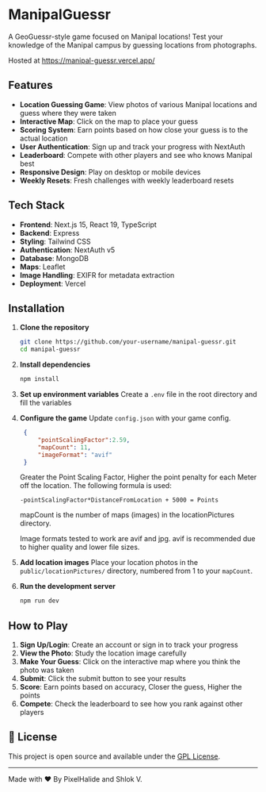 # ManipalGuessr

A GeoGuessr-style game focused on Manipal locations! Test your knowledge of the Manipal campus by guessing locations from photographs.

Hosted at https://manipal-guessr.vercel.app/

## Features

- **Location Guessing Game**: View photos of various Manipal locations and guess where they were taken
- **Interactive Map**: Click on the map to place your guess
- **Scoring System**: Earn points based on how close your guess is to the actual location
- **User Authentication**: Sign up and track your progress with NextAuth
- **Leaderboard**: Compete with other players and see who knows Manipal best
- **Responsive Design**: Play on desktop or mobile devices
- **Weekly Resets**: Fresh challenges with weekly leaderboard resets

## Tech Stack

- **Frontend**: Next.js 15, React 19, TypeScript
- **Backend**: Express
- **Styling**: Tailwind CSS
- **Authentication**: NextAuth v5
- **Database**: MongoDB
- **Maps**: Leaflet
- **Image Handling**: EXIFR for metadata extraction
- **Deployment**: Vercel

## Installation

1. **Clone the repository**
   ```bash
   git clone https://github.com/your-username/manipal-guessr.git
   cd manipal-guessr
   ```

2. **Install dependencies**
   ```bash
   npm install
   ```

3. **Set up environment variables**
   Create a `.env` file in the root directory and fill the variables

4. **Configure the game**
   Update `config.json` with your game config.
   ```json
    {
        "pointScalingFactor":2.59,
        "mapCount": 11,
        "imageFormat": "avif"
    }
   ```

   Greater the Point Scaling Factor, Higher the point penalty for each Meter off the location. The following formula is used:

   `-pointScalingFactor*DistanceFromLocation + 5000 = Points`

   mapCount is the number of maps (images) in the locationPictures directory.

   Image formats tested to work are avif and jpg. avif is recommended due to higher quality and lower file sizes.

5. **Add location images**
   Place your location photos in the `public/locationPictures/` directory, numbered from 1 to your `mapCount`.

6. **Run the development server**
   ```bash
   npm run dev
   ```

## How to Play

1. **Sign Up/Login**: Create an account or sign in to track your progress
2. **View the Photo**: Study the location image carefully
3. **Make Your Guess**: Click on the interactive map where you think the photo was taken
4. **Submit**: Click the submit button to see your results
5. **Score**: Earn points based on accuracy, Closer the guess, Higher the points
6. **Compete**: Check the leaderboard to see how you rank against other players

## 📄 License

This project is open source and available under the [GPL License](LICENSE).



---

Made with ❤️ By PixelHalide and Shlok V.